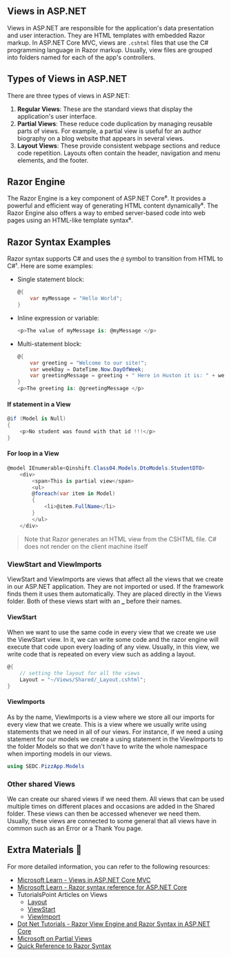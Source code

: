 ## Views in ASP.NET

Views in ASP.NET are responsible for the application's data presentation and user interaction. They are HTML templates with embedded Razor markup. In ASP.NET Core MVC, views are `.cshtml` files that use the C# programming language in Razor markup. Usually, view files are grouped into folders named for each of the app's controllers.

## Types of Views in ASP.NET

There are three types of views in ASP.NET:

1. **Regular Views**: These are the standard views that display the application's user interface.
2. **Partial Views**: These reduce code duplication by managing reusable parts of views. For example, a partial view is useful for an author biography on a blog website that appears in several views.
3. **Layout Views**: These provide consistent webpage sections and reduce code repetition. Layouts often contain the header, navigation and menu elements, and the footer.

## Razor Engine

The Razor Engine is a key component of ASP.NET Core⁶. It provides a powerful and efficient way of generating HTML content dynamically⁶. The Razor Engine also offers a way to embed server-based code into web pages using an HTML-like template syntax⁶.

## Razor Syntax Examples

Razor syntax supports C# and uses the `@` symbol to transition from HTML to C#¹. Here are some examples:

- Single statement block:
    ```csharp
    @{
        var myMessage = "Hello World";
    }
    ```
- Inline expression or variable:
    ```csharp
    <p>The value of myMessage is: @myMessage </p>
    ```
- Multi-statement block:
    ```csharp
    @{
        var greeting = "Welcome to our site!";
        var weekDay = DateTime.Now.DayOfWeek;
        var greetingMessage = greeting + " Here in Huston it is: " + weekDay;
    }
    <p>The greeting is: @greetingMessage </p>
    ```
#### If statement in a View

```csharp cshtml
@if (Model is Null)
{
    <p>No student was found with that id !!!</p>
}
```

#### For loop in a View

```csharp cshtml
@model IEnumerable<Qinshift.Class04.Models.DtoModels.StudentDTO>
	<div>
		<span>This is partial view</span>
		<ul>
		@foreach(var item in Model)
		{
			<li>@item.FullName</li>
		}
		</ul>
	</div>
```
	
> Note that Razor generates an HTML view from the CSHTML file. C# does not render on the client machine itself

### ViewStart and ViewImports

ViewStart and ViewImports are views that affect all the views that we create in our ASP.NET application. They are not imported or used. If the framework finds them it uses them automatically. They are placed directly in the Views folder. Both of these views start with an **\_** before their names.

#### ViewStart

When we want to use the same code in every view that we create we use the ViewStart view. In it, we can write some code and the razor engine will execute that code upon every loading of any view. Usually, in this view, we write code that is repeated on every view such as adding a layout.

```csharp cshtml
@{
    // setting the layout for all the views
    Layout = "~/Views/Shared/_Layout.cshtml";
}
```

#### ViewImports

As by the name, ViewImports is a view where we store all our imports for every view that we create. This is a view where we usually write using statements that we need in all of our views. For instance, if we need a using statement for our models we create a using statement in the ViewImports to the folder Models so that we don't have to write the whole namespace when importing models in our views.

```csharp cshtml
using SEDC.PizzApp.Models
```

### Other shared Views

We can create our shared views if we need them. All views that can be used multiple times on different places and occasions are added in the Shared folder. These views can then be accessed whenever we need them. Usually, these views are connected to some general that all views have in common such as an Error or a Thank You page.

	
## Extra Materials 📘

For more detailed information, you can refer to the following resources:

- [Microsoft Learn - Views in ASP.NET Core MVC](^10^)
- [Microsoft Learn - Razor syntax reference for ASP.NET Core](^1^)
- TutorialsPoint Articles on Views
  - [Layout](https://www.tutorialspoint.com/asp.net_core/asp.net_core_razor_layout_views.htm)
  - [ViewStart](https://www.tutorialspoint.com/asp.net_core/asp.net_core_razor_view_start.htm)
  - [ViewImport](https://www.tutorialspoint.com/asp.net_core/asp.net_core_razor_view_import.htm)
- [Dot Net Tutorials - Razor View Engine and Razor Syntax in ASP.NET Core](^6^)
- [Microsoft on Partial Views](https://docs.microsoft.com/en-us/aspnet/core/mvc/views/partial?view=aspnetcore-2.1)
- [Quick Reference to Razor Syntax](https://haacked.com/archive/2011/01/06/razor-syntax-quick-reference.aspx/)
